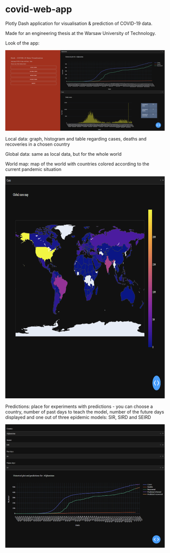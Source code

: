 # covid-web-app
Plotly Dash application for visualisation &amp; prediction of COVID-19 data.

Made for an engineering thesis at the Warsaw University of Technology.

Look of the app:

![alt text](https://github.com/Leszczon/covid-web-app/blob/main/images/wyglad.png)

Local data: graph, histogram and table regarding cases, deaths and recoveries in a chosen country

Global data: same as local data, but for the whole world

World map: map of the world with countries colored according to the current pandemic situation

<img src="https://github.com/Leszczon/covid-web-app/blob/main/images/map_wyglad.png" width="1000" height="700">

Predictions: place for experiments with predictions - you can choose a country, number of past days to teach the model, number of the future days displayed and one out of three epidemic models: SIR, SIRD and SEIRD

![alt text](https://github.com/Leszczon/covid-web-app/blob/main/images/predi_wyglad.png)


